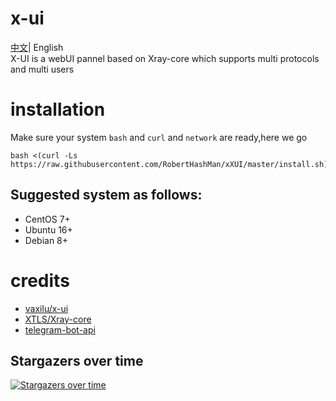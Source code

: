 # x-ui
[中文](./README.md)| English  
X-UI is a webUI pannel based on Xray-core which supports multi protocols and multi users  
# installation
Make sure your system `bash` and `curl` and `network` are ready,here we go

```
bash <(curl -Ls https://raw.githubusercontent.com/RobertHashMan/xXUI/master/install.sh)
```
## Suggested system as follows:
- CentOS 7+
- Ubuntu 16+
- Debian 8+

# credits
- [vaxilu/x-ui](https://github.com/vaxilu/x-ui)
- [XTLS/Xray-core](https://github.com/XTLS/Xray-core)
- [telegram-bot-api](https://github.com/go-telegram-bot-api/telegram-bot-api)

## Stargazers over time

[![Stargazers over time](https://starchart.cc/RobertHashMan/xXUI.svg)](https://starchart.cc/RobertHashMan/xXUI)
